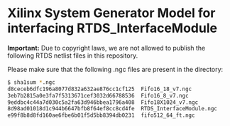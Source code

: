 # Xilinx System Generator Model for interfacing RTDS_InterfaceModule

**Important:** Due to copyright laws, we are not allowed to publish the following RTDS netlist files in this repository.

Please make sure that the following .ngc files are present in the directory:

```bash
$ sha1sum *.ngc
d8ceceb6dfc196a8077d832a632ae876cc1cf125  Fifo16_18_v7.ngc
3eb7b2815a0e3fa7f5313671cef3032d66788536  Fifo16_8_v7.ngc
9eddbc4c44a7d030c5a2fa63d946bbea1796a408  Fifo18X1024_v7.ngc
8d98ad01018d1c944b6647bfb8f64ef8cc8cd4fe  RTDS_InterfaceModule.ngc
e99f8b8d8fd160ae6fbe6b01f5d5bb8394db0231  fifo512_64_ft.ngc
```
